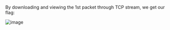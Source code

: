 By downloading and viewing the 1st packet through TCP stream, we get our flag:

![image](https://github.com/user-attachments/assets/ea191cf8-6fe4-425c-9f8e-c65fe29e7949)

